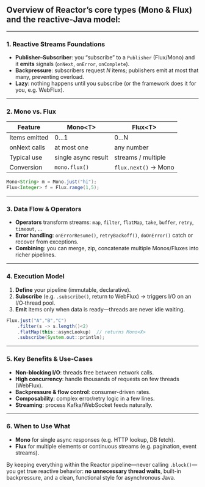## Overview of **Reactor’s** core types (**Mono** & **Flux**) and the reactive‐Java model:

---

### 1. Reactive Streams Foundations

* **Publisher–Subscriber**: you “subscribe” to a `Publisher` (Flux/Mono) and it **emits** signals (`onNext`, `onError`, `onComplete`).
* **Backpressure**: subscribers request *N* items; publishers emit at most that many, preventing overload.
* **Lazy**: nothing happens until you subscribe (or the framework does it for you, e.g. WebFlux).

---

### 2. Mono vs. Flux

| Feature       | **Mono\<T>**        | **Flux\<T>**         |
| ------------- | ------------------- | -------------------- |
| Items emitted | 0…1                 | 0…N                  |
| onNext calls  | at most one         | any number           |
| Typical use   | single async result | streams / multiple   |
| Conversion    | `mono.flux()`       | `flux.next()` → Mono |

```java
Mono<String> m = Mono.just("hi");
Flux<Integer> f = Flux.range(1,5);
```

---

### 3. Data Flow & Operators

* **Operators** transform streams: `map`, `filter`, `flatMap`, `take`, `buffer`, `retry`, `timeout`, …
* **Error handling**: `onErrorResume()`, `retryBackoff()`, `doOnError()` catch or recover from exceptions.
* **Combining**: you can merge, zip, concatenate multiple Monos/Fluxes into richer pipelines.

---

### 4. Execution Model

1. **Define** your pipeline (immutable, declarative).
2. **Subscribe** (e.g. `.subscribe()`, return to WebFlux) → triggers I/O on an I/O‐thread pool.
3. **Emit** items only when data is ready—threads are never idle waiting.

```java
Flux.just("A","B","C")
    .filter(s -> s.length()<2)
    .flatMap(this::asyncLookup)  // returns Mono<X>
    .subscribe(System.out::println);
```

---

### 5. Key Benefits & Use-Cases

* **Non-blocking I/O**: threads free between network calls.
* **High concurrency**: handle thousands of requests on few threads (WebFlux).
* **Backpressure & flow control**: consumer-driven rates.
* **Composability**: complex error/retry logic in a few lines.
* **Streaming**: process Kafka/WebSocket feeds naturally.

---

### 6. When to Use What

* **Mono** for single async responses (e.g. HTTP lookup, DB fetch).
* **Flux** for multiple elements or continuous streams (e.g. pagination, event streams).

By keeping everything within the Reactor pipeline—never calling `.block()`—you get true reactive behavior: **no unnecessary thread waits**, built-in backpressure, and a clean, functional style for asynchronous Java.
